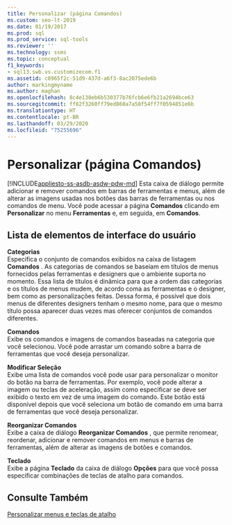 ```yaml
---
title: Personalizar (página Comandos)
ms.custom: seo-lt-2019
ms.date: 01/19/2017
ms.prod: sql
ms.prod_service: sql-tools
ms.reviewer: ''
ms.technology: ssms
ms.topic: conceptual
f1_keywords:
- sql13.swb.vs.customizecom.f1
ms.assetid: c8965f2c-51d9-437d-a6f3-8ac2075ede6b
author: markingmyname
ms.author: maghan
ms.openlocfilehash: 8c4e138eb6b530377b76fcb6e6fb21a2694bce63
ms.sourcegitcommit: ff82f3260ff79ed860a7a58f54ff7f0594851e6b
ms.translationtype: HT
ms.contentlocale: pt-BR
ms.lasthandoff: 03/29/2020
ms.locfileid: "75255696"
---
```

# <a name="customize-commands-page"></a>Personalizar (página Comandos)
[!INCLUDE[appliesto-ss-asdb-asdw-pdw-md](../../includes/appliesto-ss-asdb-asdw-pdw-md.md)]
Esta caixa de diálogo permite adicionar e remover comandos em barras de ferramentas e menus, além de alterar as imagens usadas nos botões das barras de ferramentas ou nos comandos de menu. Você pode acessar a página **Comandos** clicando em **Personalizar** no menu **Ferramentas** e, em seguida, em **Comandos**.  
  
## <a name="uielement-list"></a>Lista de elementos de interface do usuário  
**Categorias**  
Especifica o conjunto de comandos exibidos na caixa de listagem **Comandos** . As categorias de comandos se baseiam em títulos de menus fornecidos pelas ferramentas e designers que o ambiente suporta no momento. Essa lista de títulos é dinâmica para que a ordem das categorias e os títulos de menus mudem, de acordo coma as ferramentas e o designer, bem como as personalizações feitas. Dessa forma, é possível que dois menus de diferentes designers tenham o mesmo nome, para que o mesmo título possa aparecer duas vezes mas oferecer conjuntos de comandos diferentes.  
  
**Comandos**  
Exibe os comandos e imagens de comandos baseadas na categoria que você selecionou. Você pode arrastar um comando sobre a barra de ferramentas que você deseja personalizar.  
  
**Modificar Seleção**  
Exibe uma lista de comandos você pode usar para personalizar o monitor do botão na barra de ferramentas. Por exemplo, você pode alterar a imagem ou teclas de aceleração, assim como especificar se deve ser exibido o texto em vez de uma imagem do comando. Este botão está disponível depois que você seleciona um botão de comando em uma barra de ferramentas que você deseja personalizar.  
  
**Reorganizar Comandos**  
Exibe a caixa de diálogo **Reorganizar Comandos** , que permite renomear, reordenar, adicionar e remover comandos em menus e barras de ferramentas, além de alterar as imagens de botões e comandos.  
  
**Teclado**  
Exibe a página **Teclado** da caixa de diálogo **Opções** para que você possa especificar combinações de teclas de atalho para comandos.  
  
## <a name="see-also"></a>Consulte Também  
[Personalizar menus e teclas de atalho](../../ssms/customize-menus-and-shortcut-keys.md)  
